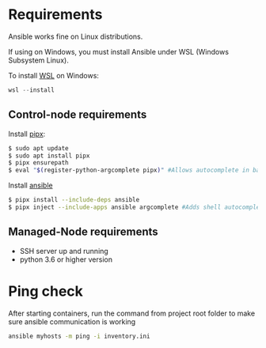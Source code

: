 # Requirements

Ansible works fine on Linux distributions.

If using on Windows, you must install Ansible under WSL (Windows Subsystem Linux).

To install [WSL](https://learn.microsoft.com/en-us/windows/wsl/install) on Windows:

```powershell
wsl --install
```

## Control-node requirements

Install [pipx](https://pipx.pypa.io/latest/installation/):

```bash
$ sudo apt update
$ sudo apt install pipx
$ pipx ensurepath
$ eval "$(register-python-argcomplete pipx)" #Allows autocomplete in bash. For other shells instructions, run pipx completions
```

Install [ansible](https://docs.ansible.com/ansible/latest/installation_guide/intro_installation.html)

```bash
$ pipx install --include-deps ansible
$ pipx inject --include-apps ansible argcomplete #Adds shell autocompletion
```

## Managed-Node requirements

- SSH server up and running
- python 3.6 or higher version

# Ping check

After starting containers, run the command from project root folder to make sure ansible communication is working

```bash
ansible myhosts -m ping -i inventory.ini
```